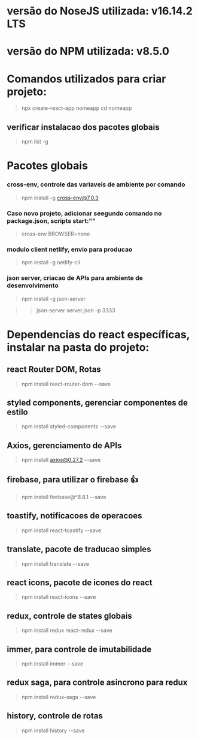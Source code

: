 # versão do NoseJS utilizada: v16.14.2 LTS

# versão do NPM utilizada: v8.5.0

# Comandos utilizados para criar projeto:

> npx create-react-app nomeapp
> cd nomeapp

## verificar instalacao dos pacotes globais

> npm list -g

# Pacotes globais

### cross-env, controle das variaveis de ambiente por comando

> npm install -g cross-env@7.0.3

### Caso novo projeto, adicionar seegundo comando no package.json, scripts start:""

> cross-env BROWSER=none

### modulo client netlify, envio para producao

> npm install -g netlify-cli

### json server, criacao de APIs para ambiente de desenvolvimento

> npm install -g json-server

> > json-server server.json -p 3333

# Dependencias do react específicas, instalar na pasta do projeto:

## react Router DOM, Rotas

> npm install react-router-dom --save

## styled components, gerenciar componentes de estilo

> npm install styled-components --save

## Axios, gerenciamento de APIs

> npm install axios@0.27.2 --save

## firebase, para utilizar o firebase 👍

> npm install firebase@^8.8.1 --save

## toastify, notificacoes de operacoes

> npm install react-toastify --save

## translate, pacote de traducao simples

> npm install translate --save

## react icons, pacote de icones do react

> npm install react-icons --save

## redux, controle de states globais

> npm install redux react-redux --save

## immer, para controle de imutabilidade

> npm install immer --save

## redux saga, para controle asincrono para redux

> npm install redux-saga --save

## history, controle de rotas

> npm install history --save
